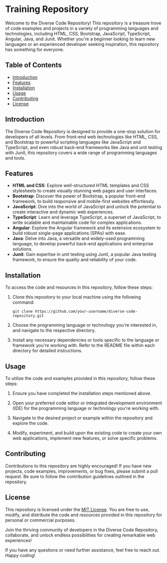# Training Repository

Welcome to the Diverse Code Repository! This repository is a treasure trove of code examples and projects in a variety of programming languages and technologies, including HTML, CSS, Bootstrap, JavaScript, TypeScript, Angular, Java, and Junit. Whether you're a beginner looking to learn new languages or an experienced developer seeking inspiration, this repository has something for everyone.

## Table of Contents

- [Introduction](#introduction)
- [Features](#features)
- [Installation](#installation)
- [Usage](#usage)
- [Contributing](#contributing)
- [License](#license)

## Introduction

The Diverse Code Repository is designed to provide a one-stop solution for developers of all levels. From front-end web technologies like HTML, CSS, and Bootstrap to powerful scripting languages like JavaScript and TypeScript, and even robust back-end frameworks like Java and unit testing with Junit, this repository covers a wide range of programming languages and tools.

## Features

- **HTML and CSS**: Explore well-structured HTML templates and CSS stylesheets to create visually stunning web pages and user interfaces.
- **Bootstrap**: Discover the power of Bootstrap, a popular front-end framework, to build responsive and mobile-first websites effortlessly.
- **JavaScript**: Dive into the world of JavaScript and unlock the potential to create interactive and dynamic web experiences.
- **TypeScript**: Learn and leverage TypeScript, a superset of JavaScript, to write scalable and maintainable code for complex applications.
- **Angular**: Explore the Angular framework and its extensive ecosystem to build robust single-page applications (SPAs) with ease.
- **Java**: Delve into Java, a versatile and widely-used programming language, to develop powerful back-end applications and enterprise solutions.
- **Junit**: Gain expertise in unit testing using Junit, a popular Java testing framework, to ensure the quality and reliability of your code.

## Installation

To access the code and resources in this repository, follow these steps:

1. Clone this repository to your local machine using the following command:
   ```
   git clone https://github.com/your-username/diverse-code-repository.git
   ```

2. Choose the programming language or technology you're interested in, and navigate to the respective directory.

3. Install any necessary dependencies or tools specific to the language or framework you're working with. Refer to the README file within each directory for detailed instructions.

## Usage

To utilize the code and examples provided in this repository, follow these steps:

1. Ensure you have completed the installation steps mentioned above.

2. Open your preferred code editor or integrated development environment (IDE) for the programming language or technology you're working with.

3. Navigate to the desired project or example within the repository and explore the code.

4. Modify, experiment, and build upon the existing code to create your own web applications, implement new features, or solve specific problems.

## Contributing

Contributions to this repository are highly encouraged! If you have new projects, code examples, improvements, or bug fixes, please submit a pull request. Be sure to follow the contribution guidelines outlined in the repository.

## License

This repository is licensed under the [MIT License](LICENSE). You are free to use, modify, and distribute the code and resources provided in this repository for personal or commercial purposes.

Join the thriving community of developers in the Diverse Code Repository, collaborate, and unlock endless possibilities for creating remarkable web experiences!

If you have any questions or need further assistance, feel free to reach out. Happy coding!
